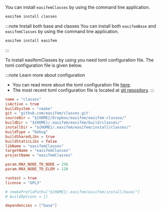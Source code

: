 You can install `easifemClasses` by using the command line application.

```bash
easifem install classes
```

:::note Install both base and classes
You can install both `easifemBase` and `easifemClasses` by using the command line application.

```bash
easifem install easifem
```

:::

To install easifemClasses by using you need toml configuration file. The toml configuration file is given below.

:::note Learn more about configuration

- You can read more about the toml configuration file [here](/guides/easifemGO/config).
- The most recent toml configuration file is located at [git repository](https://github.com/easifem/config/blob/main/plugins/classes.toml).
  :::

```toml
name = "classes"
isActive = true
buildSystem = "cmake"
git = 'github.com/easifem/classes.git'
sourceDir = "${HOME}/Dropbox/easifem/easifem-classes/"
buildDir = "${HOME}/.easifem/easifem/build/classes/"
installDir = "${HOME}/.easifem/easifem/install/classes/"
buildType = "Debug"
buildSharedLibs = true
buildStaticLibs = false
libName = "easifemClasses"
targetName = "easifemClasses"
projectName = "easifemClasses"

param.MAX_NODE_TO_NODE = 256
param.MAX_NODE_TO_ELEM = 128

runtest = true
license = "GPL3"

# cmakePrefixPath=["${HOME}/.easifem/easifem/install/base/"]
# buildOptions = []

dependencies = ["base"]
```
